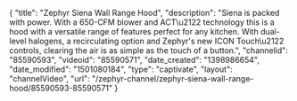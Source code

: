 {
    "title": "Zephyr Siena Wall Range Hood",
    "description": "Siena is packed with power. With a 650-CFM blower and ACT\u2122 technology this is a hood with a versatile range of features perfect for any kitchen. With dual-level halogens, a recirculating option and Zephyr's new ICON Touch\u2122 controls, clearing the air is as simple as the touch of a button.",
    "channelid": "85590593",
    "videoid": "85590571",
    "date_created": "1398986654",
    "date_modified": "1501080184",
    "type": "captivate",
    "layout": "channelVideo",
    "url": "\/zephyr-channel\/zephyr-siena-wall-range-hood\/85590593-85590571"
}